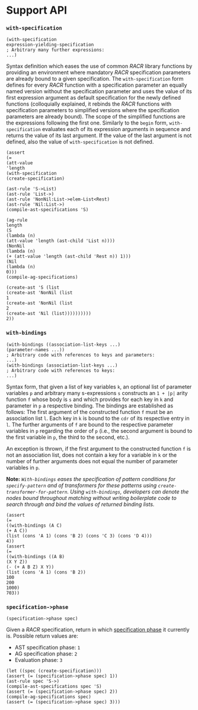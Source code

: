 # Support API

### `with-specification`

```
(with-specification
expression-yielding-specification
; Arbitrary many further expressions:
...)
```

Syntax definition which eases the use of common _RACR_ library functions by providing an environment where mandatory _RACR_ specification parameters are already bound to a given specification. The `with-specification` form defines for every _RACR_ function with a specification parameter an equally named version without the specification parameter and uses the value of its first expression argument as default specification for the newly defined functions (colloquially explained, it rebinds the _RACR_ functions with specification parameters to simplified versions where the specification parameters are already bound). The scope of the simplified functions are the expressions following the first one. Similarly to the `begin` form, `with-specification` evaluates each of its expression arguments in sequence and returns the value of its last argument. If the value of the last argument is not defined, also the value of `with-specification` is not defined.

```
(assert
(=
(att-value
'length
(with-specification
(create-specification)

(ast-rule 'S->List)
(ast-rule 'List->)
(ast-rule 'NonNil:List->elem-List<Rest)
(ast-rule 'Nil:List->)
(compile-ast-specifications 'S)

(ag-rule
length
(S
(lambda (n)
(att-value 'length (ast-child 'List n))))
(NonNil
(lambda (n)
(+ (att-value 'length (ast-child 'Rest n)) 1)))
(Nil
(lambda (n)
0)))
(compile-ag-specifications)

(create-ast 'S (list
(create-ast 'NonNil (list
1
(create-ast 'NonNil (list
2
(create-ast 'Nil (list))))))))))
2))
```

### `with-bindings`

```
(with-bindings ((association-list-keys ...)
(parameter-names ...))
; Arbitrary code with references to keys and parameters:
...)
(with-bindings (association-list-keys ...)
; Arbitrary code with references to keys:
...)
```

Syntax form, that given a list of key variables `k`, an optional list of parameter variables `p` and arbitrary many s-expressions `s` constructs an `1 + |p|` arity function `f` whose body is `s` and which provides for each key in `k` and parameter in `p` a respective binding. The bindings are established as follows: The first argument of the constructed function `f` must be an association list `l`. Each key in `k` is bound to the `cdr` of its respective entry in `l`. The further arguments of `f` are bound to the respective parameter variables in `p` regarding the order of `p` (i.e., the second argument is bound to the first variable in `p`, the third to the second, etc.).

An exception is thrown, if the first argument to the constructed function `f` is not an association list, does not contain a key for a variable in `k` or the number of further arguments does not equal the number of parameter variables in `p`.

**Note:** _`With-bindings` eases the specification of pattern conditions for `specify-pattern` and of transformers for these patterns using `create-transformer-for-pattern`. Using `with-bindings`, developers can denote the nodes bound throughout matching without writing boilerplate code to search through and bind the values of returned binding lists._

```
(assert
(=
((with-bindings (A C)
(+ A C))
(list (cons 'A 1) (cons 'B 2) (cons 'C 3) (cons 'D 4)))
4))
(assert
(=
((with-bindings ((A B)
(X Y Z))
(- (+ A B Z) X Y))
(list (cons 'A 1) (cons 'B 2))
100
200
1000)
703))
```

### `specification->phase`

```
(specification->phase spec)
```

Given a _RACR_ specification, return in which [specification phase](Architecture#RACR_API.md) it currently is. Possible return values are:
  * AST specification phase: `1`
  * AG specification phase:  `2`
  * Evaluation phase: `3`

```
(let ((spec (create-specification)))
(assert (= (specification->phase spec) 1))
(ast-rule spec 'S->)
(compile-ast-specifications spec 'S)
(assert (= (specification->phase spec) 2))
(compile-ag-specifications spec)
(assert (= (specification->phase spec) 3)))
```
